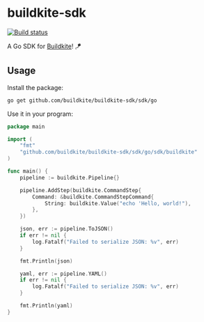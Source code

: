 # buildkite-sdk

[![Build status](https://badge.buildkite.com/a95a3beece2339d1783a0a819f4ceb323c1eb12fb9662be274.svg?branch=main)](https://buildkite.com/buildkite/buildkite-sdk)

A Go SDK for [Buildkite](https://buildkite.com)! 🪁

## Usage

Install the package:

```bash
go get github.com/buildkite/buildkite-sdk/sdk/go
```

Use it in your program:

```go
package main

import (
	"fmt"
	"github.com/buildkite/buildkite-sdk/sdk/go/sdk/buildkite"
)

func main() {
	pipeline := buildkite.Pipeline{}

	pipeline.AddStep(buildkite.CommandStep{
		Command: &buildkite.CommandStepCommand{
			String: buildkite.Value("echo 'Hello, world!"),
		},
	})

	json, err := pipeline.ToJSON()
	if err != nil {
		log.Fatalf("Failed to serialize JSON: %v", err)
	}

	fmt.Println(json)

	yaml, err := pipeline.YAML()
	if err != nil {
		log.Fatalf("Failed to serialize JSON: %v", err)
	}

	fmt.Println(yaml)
}
```
